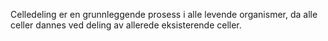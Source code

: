 Celledeling er en grunnleggende prosess i alle levende organismer, da alle celler dannes ved deling av allerede eksisterende celler.
<quiz-with-navigation :exercises="['biologi_celledeling']"></quiz-with-navigation>
